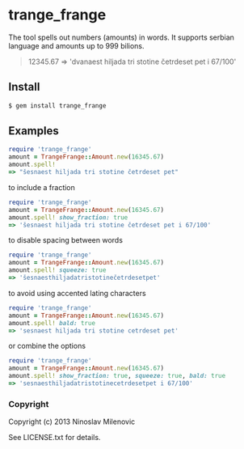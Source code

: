 # trange_frange #
The tool spells out numbers (amounts) in words. It supports serbian language and amounts up to 999 bilions.
> 12345.67 => 'dvanaest hiljada tri stotine četrdeset pet i 67/100'

## Install ##
```bash
$ gem install trange_frange
```

## Examples ##
```ruby
require 'trange_frange'
amount = TrangeFrange::Amount.new(16345.67)
amount.spell!
=> "šesnaest hiljada tri stotine četrdeset pet"
```
to include a fraction
```ruby
require 'trange_frange'
amount = TrangeFrange::Amount.new(16345.67)
amount.spell! show_fraction: true
=> 'šesnaest hiljada tri stotine četrdeset pet i 67/100'
```
to disable spacing between words
```ruby
require 'trange_frange'
amount = TrangeFrange::Amount.new(16345.67)
amount.spell! squeeze: true
=> 'šesnaesthiljadatristotinečetrdesetpet'
```
to avoid using accented lating characters
```ruby
require 'trange_frange'
amount = TrangeFrange::Amount.new(16345.67)
amount.spell! bald: true
=> 'sesnaest hiljada tri stotine cetrdeset pet'
```
or combine the options
```ruby
require 'trange_frange'
amount = TrangeFrange::Amount.new(16345.67)
amount.spell! show_fraction: true, squeeze: true, bald: true
=> 'sesnaesthiljadatristotinecetrdesetpet i 67/100'
```

### Copyright ###
Copyright (c) 2013 Ninoslav Milenovic

See LICENSE.txt for details.
